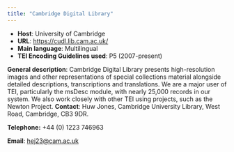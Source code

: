 ```yaml
---
title: "Cambridge Digital Library"
---
```

* **Host**: University of Cambridge
* **URL**: <https://cudl.lib.cam.ac.uk/>
* **Main language**: Multilingual
* **TEI Encoding Guidelines used**: P5 (2007-present)


**General description**: Cambridge Digital Library presents high-resolution images and other representations of special collections material alongside detailed descriptions, transcriptions and translations. We are a major user of TEI, particularly the msDesc module, with nearly 25,000 records in our system. We also work closely with other TEI using projects, such as the Newton Project.
**Contact**: Huw Jones, Cambridge University Library, West Road, Cambridge, CB3 9DR.


**Telephone:** +44 (0) 1223 746963



**Email**: [hej23@cam.ac.uk](mailto:hej23@cam.ac.uk "hej23@cam.ac.uk")


